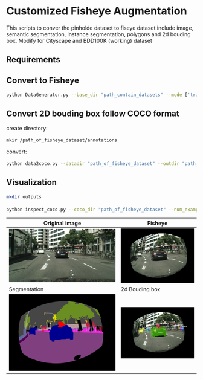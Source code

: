 # Customized Fisheye Augmentation 

This scripts to conver the pinholde dataset to fiseye dataset include image, semantic segmentation, instance segmentation, polygons and 2d bouding box. Modify for Cityscape and BDD100K (working) dataset
## Requirements

## Convert to Fisheye

```bash
python DataGenerator.py --base_dir "path_contain_datasets" --mode ['train', 'val'] --dataset ['cityscape', 'bdd100k']
``` 


## Convert 2D bouding box follow COCO format

create directory:
```bash
mkir /path_of_fisheye_dataset/annotations
```
convert:
```bash
python data2coco.py --datadir "path_of_fisheye_dataset" --outdir "path_of_fisheye_dataset/annotations"
```

## Visualization

```bash
mkdir outputs

python inspect_coco.py --coco_dir "path_of_fisheye_dataset" --num_examples 5
```

| Original image        | Fisheye        |
|-----------------|----------------|
| ![Image 1](outputs/frankfurt_000001_038418_leftImg8bit.png) | ![Image 2](outputs/image(2).png) |
| Segmentation        | 2d Bouding box        |
| ![Image 3](outputs/image(1).png) | ![Image 4](outputs/image(3).png) |